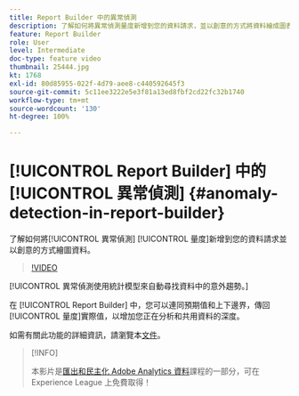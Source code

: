 ```yaml
---
title: Report Builder 中的異常偵測
description: 了解如何將異常偵測量度新增到您的資料請求，並以創意的方式將資料繪成圖表。
feature: Report Builder
role: User
level: Intermediate
doc-type: feature video
thumbnail: 25444.jpg
kt: 1768
exl-id: 80d85955-022f-4d79-aee8-c440592645f3
source-git-commit: 5c11ee3222e5e3f81a13ed8fbf2cd22fc32b1740
workflow-type: tm+mt
source-wordcount: '130'
ht-degree: 100%

---
```


# [!UICONTROL Report Builder] 中的[!UICONTROL 異常偵測] {#anomaly-detection-in-report-builder}

了解如何將[!UICONTROL 異常偵測] [!UICONTROL 量度]新增到您的資料請求並以創意的方式繪圖資料。

>[!VIDEO](https://video.tv.adobe.com/v/23543/?quality=12)

[!UICONTROL 異常偵測使用統計模型來自動尋找資料中的意外趨勢。]

在 [!UICONTROL Report Builder] 中，您可以連同預期值和上下邊界，傳回[!UICONTROL 量度]實際值，以增加您正在分析和共用資料的深度。

如需有關此功能的詳細資訊，請瀏覽本[文件](https://experienceleague.adobe.com/docs/analytics/analyze/analysis-workspace/virtual-analyst/anomaly-detection/statistics-anomaly-detection.html?lang=zh-Hant)。

>[!INFO]
>
> 本影片是[匯出和民主化 Adobe Analytics 資料](https://experienceleague.adobe.com/?recommended=Analytics-A-1-2022.1.democratizing)課程的一部分，可在 Experience League 上免費取得！
